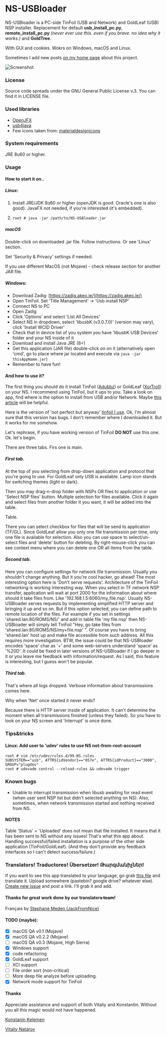 # NS-USBloader

NS-USBloader is a PC-side TinFoil (USB and Network) and GoldLeaf (USB) NSP installer. Replacement for default **usb_install_pc.py**, **remote_install_pc.py** *(never ever use this. even if you brave. no idea why it works.)* and **GoldTree**.

With GUI and cookies. Wokrs on Windows, macOS and Linux.

Sometimes I add new posts [on my home page](https://developersu.blogspot.com/search/label/NS-USBloader) about this project.

![Screenshot](https://farm8.staticflickr.com/7834/47133893471_37fd9689c4_o.png)

### License

Source code spreads under the GNU General Public License v.3. You can find it in LICENSE file.

### Used libraries
* [OpenJFX](https://wiki.openjdk.java.net/display/OpenJFX/Main)
* [usb4java](https://mvnrepository.com/artifact/org.usb4java/usb4java)
* Few icons taken from: [materialdesignicons](http://materialdesignicons.com/)

### System requirements

JRE 8u60 or higher.

### Usage
#### How to start it on..
##### Linux:

1. Install JRE/JDK 8u60 or higher (openJDK is good. Oracle's one is also good). JavaFX not needed, if you're interested (it's embedded).

2. `root # java -jar /path/to/NS-USBloader.jar`

##### macOS

Double-click on downloaded .jar file. Follow instructions. Or see 'Linux' section.

Set 'Security & Privacy' settings if needed.

If you use different MacOS (not Mojave) - check release section for another JAR file.

##### Windows: 

* Download Zadig: [https://zadig.akeo.ie/](https://zadig.akeo.ie/)
* Open TinFoil. Set 'Title Management' -> 'Usb install NSP'
* Connect NS to PC
* Open Zadig
* Click 'Options' and select 'List All Devices'
* Select NS in dropdown, select 'libusbK (v3.0.7.0)' (version may vary), click 'Install WCID Driver'
* Check that in device list of you system you have 'libusbK USB Devices' folder and your NS inside of it
* Download and install Java JRE (8+)
* Get this application (JAR file) double-click on on it (alternatively open 'cmd', go to place where jar located and execute via `java -jar thisAppName.jar`)
* Remember to have fun!

#### And how to use it?

The first thing you should do it install TinFoil ([Adubbz](https://github.com/Adubbz/Tinfoil/)) or GoldLeaf ([XorTroll](https://github.com/XorTroll/Goldleaf)) on your NS. I recommend using TinFoil, but it ups to you. Take a look on app, find where is the option to install from USB and/or Network. Maybe [this article](https://developersu.blogspot.com/2019/02/ns-usbloader-en.html) will be helpful.

Here is the version of 'not perfect but anyway' [tinfoil I use](https://cloud.mail.ru/public/DwbX/H8d2p3aYR).
Ok, I'm almost sure that this version has bugs. I don't remember where I downloaded it. But it works for me somehow. 

Let's rephrase, if you have working version of TinFoil **DO NOT** use this one. Ok. let's begin.

There are three tabs. Firs one is main.

##### First tab.

At the top of you selecting from drop-down application and protocol that you're going to use. For GoldLeaf only USB is available. Lamp icon stands for switching themes (light or dark).

Then you may drag-n-drop folder with NSPs OR files to application or use 'Select NSP files' button. Multiple selection for files available. Click it again and select files from another folder it you want, it will be added into the table.

Table.

There you can select checkbox for files that will be send to application (TF/GL). Since GoldLeaf allow you only one file transmission per time, only one file is available for selection. Also you can use space to select/un-select files and 'delete' button for deleting. By right-mouse-click you can see context menu where you can delete one OR all items from the table.

##### Second tab.

Here you can configure settings for network file transmission. Usually you shouldn't change anything. But it you're cool hacker, go ahead! The most interesting option here is 'Don't serve requests'. Architecture of the TinFoil networking is working interesting way. When you select in TF network NSP transfer, application will wait at port 2000 for the information about where should it take files from. Like '192.168.1.5:6060/my_file.nsp'. Usually NS-USBloader serves requests by implementing simplified HTTP server and bringing it up and so on. But if this option selected, you can define path to remote location of the files. For example if you set in settings 'shared.lan:80/ROMS/NS/' and add in table file 'my file.nsp' then NS-USBloader will simply tell TinFoil "Hey, go take files from 'shared.lan:80/ROMS/NS/my+file.nsp' ". Of course you have to bring 'shared.lan' host up and make file accessible from such address. All this requires more investigation. BTW, the issue could be that NS-USBloader encodes 'space' char as '+' and some web-servers understand 'space' as '%20D'. It could be fixed in later versions of NS-USBloader if I go deeper in it or you leave me feedback with information/request. As I said, this feature is interesting, but I guess won't be popular.

##### Third tab.

That's where all logs dropped. Verbose information about transmissions comes here.

Why when 'Net' once started it never ends?

Because there is HTTP server inside of application. It can't determine the moment when all transmissions finished (unless they failed). So you have to look on your NS screen and 'Interrupt' is once done.

### Tips&tricks
#### Linux: Add user to 'udev' rules to use NS not-from-root-account
```
root # vim /etc/udev/rules.d/99-NS.rules
SUBSYSTEM=="usb", ATTRS{idVendor}=="057e", ATTRS{idProduct}=="3000", GROUP="plugdev"
root # udevadm control --reload-rules && udevadm trigger
```

### Known bugs
* Unable to interrupt transmission when libusb awaiting for read event (when user sent NSP list but didn't selected anything on NS). Also, sometimes, when network transmission started and nothing received from NS.

#### NOTES
Table 'Status' = 'Uploaded' does not mean that file installed. It means that it has been sent to NS without any issues! That's what this app about. 
Handling successful/failed installation is a purpose of the other side application (TinFoil/GoldLeaf). (And they don't provide any feedback interfaces so I can't detect success/failure.)

### Translators! Traductores! Übersetzer! Թարգմանիչներ!
If you want to see this app translated to your language, go grab [this file](https://github.com/developersu/ns-usbloader/blob/master/src/main/resources/locale.properties) and translate it.
Upload somewhere (pastebin? google drive? whatever else). [Create new issue](https://github.com/developersu/ns-usbloader/issues) and post a link. I'll grab it and add.

#### Thanks for great work done by our translater~~s team~~!

Français by [Stephane Meden (JackFromNice)](https://github.com/JackFromNice) 


#### TODO (maybe):
- [x] macOS QA v0.1  (Mojave)
- [x] macOS QA v0.2.2 (Mojave)
- [ ] macOS QA v0.3 (Mojave, High Sierra)
- [x] Windows support
- [x] code refactoring
- [x] GoldLeaf support
- [ ] XCI support
- [ ] File order sort (non-critical)
- [ ] More deep file analyze before uploading.
- [x] Network mode support for TinFoil

#### Thanks
Appreciate assistance and support of both Vitaliy and Konstantin. Without you all this magic would not have happened.

[Konstanin Kelemen](https://github.com/konstantin-kelemen)

[Vitaliy Natarov](https://github.com/SebastianUA)